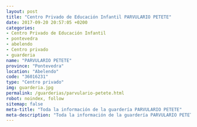 ```yaml
---
layout: post
title: "Centro Privado de Educación Infantil PARVULARIO PETETE"
date: 2017-09-20 20:57:05 +0200
categories:
- Centro Privado de Educación Infantil
- pontevedra
- abelendo
- Centro privado
- guarderia
name: "PARVULARIO PETETE"
province: "Pontevedra"
location: "Abelendo"
code: "36016231"
type: "Centro privado"
img: guarderia.jpg
permalink: /guarderias/parvulario-petete.html
robot: noindex, follow
sitemap: false
meta-title: "Toda la información de la guardería PARVULARIO PETETE"
meta-description: "Toda la información de la guardería PARVULARIO PETETE"
---
```

